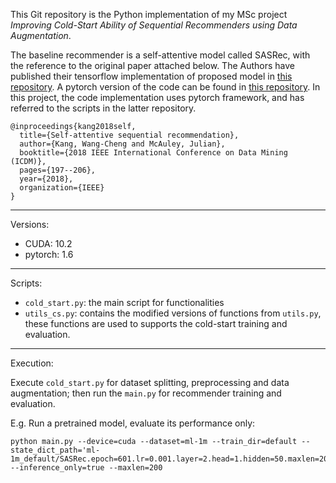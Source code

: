 This Git repository is the Python implementation of my MSc project *Improving Cold-Start Ability of Sequential Recommenders using Data Augmentation*.

The baseline recommender is a self-attentive model called SASRec, with the reference to the original paper attached below.
The Authors have published their tensorflow implementation of proposed model in [this repository](https://github.com/kang205/SASRec).
A pytorch version of the code can be found in [this repository](https://github.com/pmixer/SASRec.pytorch).
In this project, the code implementation uses pytorch framework, and has referred to the scripts in the latter repository.

```
@inproceedings{kang2018self,
  title={Self-attentive sequential recommendation},
  author={Kang, Wang-Cheng and McAuley, Julian},
  booktitle={2018 IEEE International Conference on Data Mining (ICDM)},
  pages={197--206},
  year={2018},
  organization={IEEE}
}
```

---

Versions:
- CUDA: 10.2
- pytorch: 1.6

---

Scripts:
- `cold_start.py`: the main script for functionalities 
- `utils_cs.py`: contains the modified versions of functions from `utils.py`, these functions are used to supports the cold-start training and evaluation.
---

Execution:

Execute `cold_start.py` for dataset splitting, preprocessing and data augmentation; then run the `main.py` for recommender training and evaluation.


E.g. Run a pretrained model, evaluate its performance only:
```
python main.py --device=cuda --dataset=ml-1m --train_dir=default --state_dict_path='ml-1m_default/SASRec.epoch=601.lr=0.001.layer=2.head=1.hidden=50.maxlen=200.pth' --inference_only=true --maxlen=200

```

